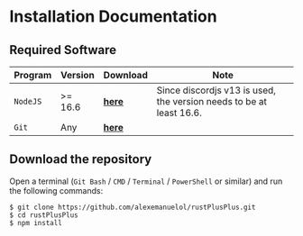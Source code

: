 # Installation Documentation

## Required Software

Program | Version | Download | Note
------- | ------- | -------- | ----
`NodeJS` | >= 16.6 | [**here**](https://nodejs.org/en/download/) | Since discordjs v13 is used, the version needs to be at least 16.6.
`Git` | Any | [**here**](https://git-scm.com/downloads) | &nbsp;


## Download the repository

Open a terminal (`Git Bash` / `CMD` / `Terminal` / `PowerShell` or similar) and run the following commands:

    $ git clone https://github.com/alexemanuelol/rustPlusPlus.git
    $ cd rustPlusPlus
    $ npm install